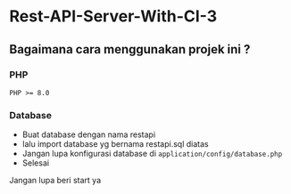 # Rest-API-Server-With-CI-3

## Bagaimana cara menggunakan projek ini ?

### PHP
```PHP >= 8.0```

### Database
- Buat database dengan nama restapi
- lalu import database yg bernama restapi.sql diatas
- Jangan lupa konfigurasi database di ``` application/config/database.php ```
- Selesai

Jangan lupa beri start ya
